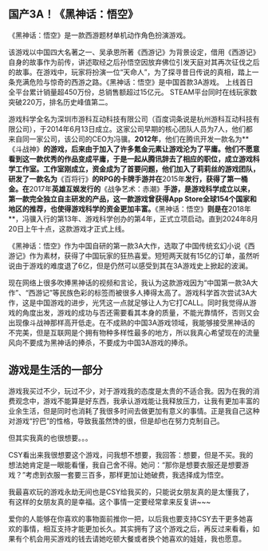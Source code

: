 ## 国产3A！《黑神话：悟空》
《黑神话：悟空》是一款西游题材单机动作角色扮演游戏。

该游戏以中国四大名著之一、吴承恩所著《西游记》为背景设定，借用《西游记》自身的故事作为前传，讲述取经之后孙悟空因放弃佛位引发天庭对其再次征伐之后的故事。在游戏中，玩家将扮演一位“天命人”，为了探寻昔日传说的真相，踏上一条充满危险与惊奇的西游之路。《黑神话：悟空》是中国首款3A游戏。 上线首日全平台累计销量超450万份，总销售额超过15亿元。 STEAM平台同时在线玩家数突破220万，排名历史峰值第二。

游戏科学全名为深圳市游科互动科技有限公司（百度词条说是杭州游科互动科技有限公司），于2014年6月13日成立。这家公司早期的核心团队人员为7人，他们都来自同一家公司，该公司的CEO为冯骥。**2012年**，他们在腾讯开发一款名为**《斗战神》**的游戏，后来由于加入了许多氪金元素让游戏沦为了平庸。他们不愿意看到这一款优秀的作品变成平庸，于是一起从腾讯辞去了相应的职位，成立游戏科学工作室。工作室刚成立，资金成为了首要问题，他们加入了莉莉丝的游戏团队，研发了一款名为**《百将行》**的RPG的卡牌手游并在**2015年**发行，获得了第一桶金。在**2017年**英雄互娱发行的**《战争艺术：赤潮》**手游，是游戏科学成立以来，第一款完全独立自主研发的产品，这一款游戏曾获得App Store全球154个国家和地区的推荐，也使得游戏科学的资金更加丰富。**《黑神话：悟空》**则是在**2018年**，冯骥入行的第13年、游戏科学创办的第4年，正式立项启动。直到2024年8月20日上午十点，这款游戏才正式上线。

《黑神话：悟空》作为中国自研的第一款3A大作，选取了中国传统玄幻小说《西游记》作为素材，获得了中国玩家的狂热喜爱。短短两天就有15亿的订单，虽然听说由于游戏的难度退了6亿，但是仍然可以感受到其在3A游戏史上掀起的波澜。

现在网络上很多吹捧黑神话的视频和言论，我认为这款游戏因为“中国第一款3A大作”、“西游记”等民族色彩的标签而被很多人捧得太高了。游戏科学首次尝试3A大作，这是中国游戏的进步，光凭这一点就足够让人为它打CALL。同时我觉得从游戏的角度出发，游戏的成功与否还需要看其本身的质量，不能光靠情怀，否则又会出现像斗战神那样高开低走。在不成熟的中国3A游戏领域，我能够接受黑神话的不完美，但是互联网是个拥有物种多样性最多的地方，所以我真心希望现在的流量风向不要成为黑神话的捧杀，不要成为中国3A游戏的捧杀。

## 游戏是生活的一部分
游戏我买过不少，玩过不少，对于游戏我的态度是太贵的不适合我。因为在我的消费观念中，游戏不能算是好东西，我承认游戏能让我释放压力，让我有更加丰富的业余生活，但是同时也消耗了我很多时间去做更加有意义的事情。正是我自己这种对游戏“拧巴”的性格，导致我虽然馋的很，但是却也在努力克制自己。

但其实我真的也很想要。。。

CSY看出来我很想要这个游戏，问我想不想要，我回答：想要，但是不买。我的想法她肯定是一眼能看懂，我自己舍不得。她问：“那你是想要衣服还是想要游戏？”考虑到衣服一套要三百多，那样更加让她破费，我选择成为悟空。

我最喜欢玩的游戏永劫无间也是CSY给我买的，只能说女朋友真的是太懂我了，有这样的女朋友真的是幸福。这个事情一定要经常拿来反复讲~~~

爱你的人能够在你喜欢的事物面前推你一把，以后我也要支持CSY去干更多她喜欢的事情，相互支持才能更加长久。其实拥有了这个游戏之后，再反过来看看，如果有个机会用买游戏的钱去请她吃顿大餐或者换个她喜欢的娃娃，我也愿意。